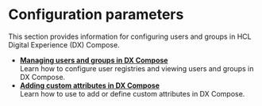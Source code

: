 # Configuration parameters

This section provides information for configuring users and groups in HCL Digital Experience (DX) Compose.

-   **[Managing users and groups in DX Compose](manage_users_groups_liberty.md)**  
Learn how to configure user registries and viewing users and groups in DX Compose.
-   **[Adding custom attributes in DX Compose](adding_custom_attributes.md)**  
Learn how to use to add or define custom attributes in DX Compose.